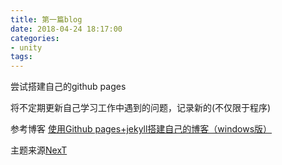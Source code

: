 ```yaml
---
title: 第一篇blog
date: 2018-04-24 18:17:00
categories:
- unity
tags:
---
```


尝试搭建自己的github pages

将不定期更新自己学习工作中遇到的问题，记录新的(不仅限于程序)

参考博客 [使用Github pages+jekyll搭建自己的博客（windows版）](https://www.cnblogs.com/zjjDaily/p/8695978.html)

主题来源[NexT](https://github.com/Simpleyyt/jekyll-theme-next)

